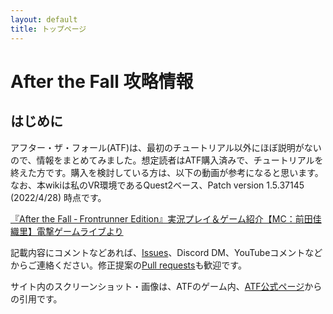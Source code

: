 ```yaml
---
layout: default
title: トップページ
---
```


# After the Fall 攻略情報

## はじめに
アフター・ザ・フォール(ATF)は、最初のチュートリアル以外にほぼ説明がないので、情報をまとめてみました。想定読者はATF購入済みで、チュートリアルを終えた方です。購入を検討している方は、以下の動画が参考になると思います。なお、本wikiは私のVR環境であるQuest2ベース、Patch version 1.5.37145 (2022/4/28) 時点です。

[『After the Fall ‐ Frontrunner Edition』実況プレイ＆ゲーム紹介【MC：前田佳織里】電撃ゲームライブより](https://youtu.be/QSSbyUeIk9k)

記載内容にコメントなどあれば、[Issues](https://github.com/neopage/AfterTheFall/issues)、Discord DM、YouTubeコメントなどからご連絡ください。修正提案の[Pull requests](https://github.com/neopage/AfterTheFall/pulls)も歓迎です。

サイト内のスクリーンショット・画像は、ATFのゲーム内、[ATF公式ページ](https://www.afterthefall-vr.com/)からの引用です。
